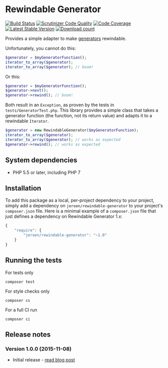 # Rewindable Generator

[![Build Status](https://secure.travis-ci.org/JeroenDeDauw/RewindableGenerator.png?branch=master)](http://travis-ci.org/JeroenDeDauw/RewindableGenerator)
[![Scrutinizer Code Quality](https://scrutinizer-ci.com/g/JeroenDeDauw/RewindableGenerator/badges/quality-score.png?b=master)](https://scrutinizer-ci.com/g/JeroenDeDauw/RewindableGenerator/?branch=master)
[![Code Coverage](https://scrutinizer-ci.com/g/JeroenDeDauw/RewindableGenerator/badges/coverage.png?b=master)](https://scrutinizer-ci.com/g/JeroenDeDauw/RewindableGenerator/?branch=master)
[![Latest Stable Version](https://poser.pugx.org/jeroen/rewindable-generator/version.png)](https://packagist.org/packages/jeroen/rewindable-generator)
[![Download count](https://poser.pugx.org/jeroen/rewindable-generator/d/total.png)](https://packagist.org/packages/jeroen/rewindable-generator)

Provides a simple adapter to make [generators](http://php.net/manual/en/language.generators.overview.php) rewindable.

Unfortunately, you cannot do this:

```php
$generator = $myGeneratorFunction();
iterator_to_array($generator);
iterator_to_array($generator); // boom!
```

Or this:

```php
$generator = $myGeneratorFunction();
$generator->next();
$generator->rewind(); // boom!
```

Both result in an `Exception`, as proven by the tests in `tests/GeneratorTest.php`. This library provides
a simple class that takes a generator function (the function, not its return value) and adapts it to
a rewindable `Iterator`.

```php
$generator = new RewindableGenerator($myGeneratorFunction);
iterator_to_array($generator);
iterator_to_array($generator); // works as expected
$generator->rewind(); // works as expected
```

## System dependencies

* PHP 5.5 or later, including PHP 7

## Installation

To add this package as a local, per-project dependency to your project, simply add a
dependency on `jeroen/rewindable-generator` to your project's `composer.json` file.
Here is a minimal example of a `composer.json` file that just defines a dependency on
Rewindable Generator 1.x:

```js
{
    "require": {
        "jeroen/rewindable-generator": "~1.0"
    }
}
```

## Running the tests

For tests only

    composer test

For style checks only

	composer cs

For a full CI run

	composer ci

## Release notes

### Version 1.0.0 (2015-11-08)

* Initial release - [read blog post](http://www.bn2vs.com/blog/2015/11/08/rewindable-php-generators/)
